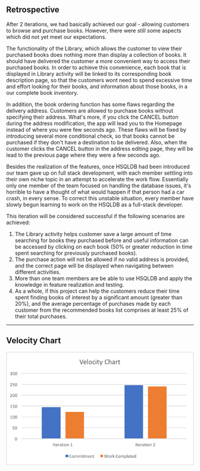 ## Retrospective

After 2 iterations, we had basically achieved our goal - allowing customers to browse and purchase books. However, there were still some aspects which did not yet  meet our expectations. 

The functionality of the Library, which allows the customer to view their purchased books does nothing more than display a collection of books. It should have delivered the customer a more convenient way to access their purchased books. In order to achieve this convenience, each book that is displayed in Library activity will be linked to its corresponding book description page, so that the customers wont need to spend excessive time and effort looking for their books, and information about those books, in a our complete book inventory.

In addition, the book ordering function has some flaws regarding the delivery address. Customers are allowed to purchase books without specifying their address. What's more, if you click the CANCEL button during the address modification, the app will lead you to the Homepage instead of where you were few seconds ago. These flaws will be fixed by introducing several more conditional check, so that books cannot be purchased if they don't have a destination to be delivered. Also, when the customer clicks the CANCEL button in the address editing page, they will be lead to the previous page where they were a few seconds ago.

Besides the realization of the features, once HSQLDB had been introduced our team gave up on full stack development, with each member settling into their own niche topic in an attempt to accelerate the work flow. Essentially only one member of the team focused on handling the database issues, it's horrible to have a thought of what would happen if that person had a car crash, in every sense. To correct this unstable situation, every member have slowly begun learning to work on the HSQLDB as a full-stack developer.

This iteration will be considered successful if the following scenarios are achieved: 
1. The Library activity helps customer save a large amount of time searching for books they purchased before and useful information can be accessed by clicking on each book (50% or greater reduction in time spent searching for previously purchased books).
2. The purchase action will not be allowed if no valid address is provided, and the correct page will be displayed when navigating between different activities.
3. More than one team members are be able to use HSQLDB and apply the knowledge in feature realization and testing.
4. As a whole, if this project can help the customers reduce their time spent finding books of interest by a significant amount (greater than 20%), and the average percentage of purchases made by each customer from the recommended books list comprises at least 25% of their total purchases.

---

## Velocity Chart
![Velocity Chart](VelocityChart.png)